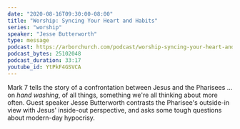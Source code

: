 ```yaml
---
date: "2020-08-16T09:30:00-08:00"
title: "Worship: Syncing Your Heart and Habits"
series: "worship"
speaker: "Jesse Butterworth"
type: message
podcast: https://arborchurch.com/podcast/worship-syncing-your-heart-and-habits.m4a
podcast_bytes: 25102048
podcast_duration: 33:17
youtube_id: YtPkF4GSVCA
---
```


Mark 7 tells the story of a confrontation between Jesus and the Pharisees ... on *hand washing*, of all things, something we're all thinking about more often.  Guest speaker Jesse Butterworth contrasts the Pharisee's outside-in view with Jesus' inside-out perspective, and asks some tough questions about modern-day hypocrisy.

